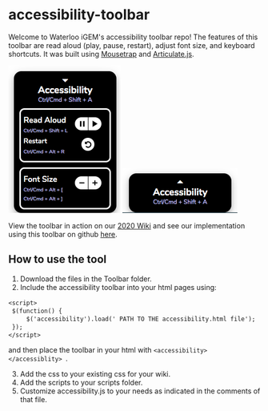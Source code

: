 # accessibility-toolbar

Welcome to Waterloo iGEM's accessibility toolbar repo!
The features of this toolbar are read aloud (play, pause, restart), adjust font size, and keyboard shortcuts. 
It was built using [Mousetrap](https://craig.is/killing/mice) and [Articulate.js](http://articulate.purefreedom.com/).

![expanded](https://github.com/igem-waterloo/accessibility-toolbar/blob/main/expanded.png)
![not expanded](https://github.com/igem-waterloo/accessibility-toolbar/blob/main/notexpanded.png)

View the toolbar in action on our [2020 Wiki](https://2020.igem.org/Team:Waterloo) and see our implementation using this toolbar on github [here](https://github.com/igem-waterloo/wiki2020).


## How to use the tool

1. Download the files in the Toolbar folder. 
2. Include the accessibility toolbar into your html pages using: 
 ```
<script>
  $(function() {
	  $('accessibility').load(' PATH TO THE accessibility.html file');
  });
</script>
  ```
  and then place the toolbar in your html with 
  ```<accessibility></accessiblity> ```. 
  
3. Add the css to your existing css for your wiki. 
4. Add the scripts to your scripts folder. 
5. Customize accessibility.js to your needs as indicated in the comments of that file.
